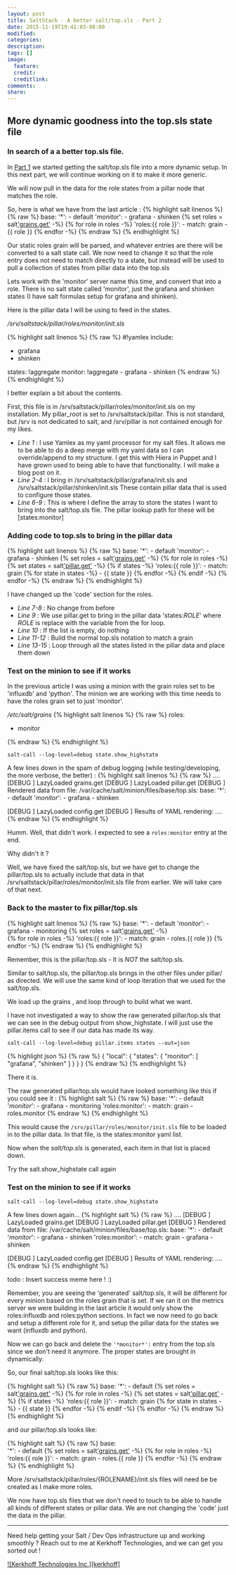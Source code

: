 ```yaml
---
layout: post
title: SaltStack - A better salt/top.sls - Part 2
date: 2015-11-19T19:41:03-08:00
modified:
categories: 
description:
tags: []
image:
  feature:
  credit:
  creditlink:
comments:
share:
---
```


## More dynamic goodness into the top.sls state file

### In search of a a better top.sls file. 

In [Part 1](/saltstack/salt-better-top-state-file/) we started getting the salt/top.sls file into a
more dynamic setup.  In this next part, we will continue working on it to make it more generic.

We will now pull in the data for the role states from a pillar node that matches the role.
<!--more-->

So, here is what we have from the last article :
{% highlight salt linenos %}
{% raw %}
base:
  '*':
    - default
  '*monitor*':
    - grafana
    - shinken
  {% set roles = salt['grains.get']('roles',[]) -%}
  {% for role in roles -%}
  'roles:{{ role }}':
    - match: grain
    - {{ role }}
  {% endfor -%}
{% endraw %}
{% endhighlight %}

Our static roles grain will be parsed, and whatever entries are there will be converted to a salt state
call.  We now need to change it so that the role entry does not need to match directly to a state, but
instead will be used to pull a collection of states from pillar data into the top.sls

Lets work with the 'monitor' server name this time, and convert that into a role.  There is no salt state
called 'monitor', just the grafana and shinken states (I have salt formulas setup for grafana and shinken).

Here is the pillar data I will be using to feed in the states.

_/srv/saltstack/pillar/roles/monitor/init.sls_

{% highlight salt linenos %}
{% raw %}
#!yamlex
include:
  - grafana
  - shinken

states: !aggregate
  monitor: !aggregate
    - grafana
    - shinken
{% endraw %}
{% endhighlight %}

I better explain a bit about the contents.  

First, this file is in /srv/saltstack/pillar/roles/monitor/init.sls on my installation.  My pillar_root
is set to /srv/saltstack/pillar.  This is not standard, but /srv is not dedicated to salt, and /srv/pillar 
is not contained enough for my likes. 

- _Line 1_ : I use Yamlex as my yaml processor for my salt files.  It allows me to be able to do a
deep merge with my yaml data so I can override/append to my structure.  I get this with Hiera in Puppet
and I have grown used to being able to have that functionality.  I will make a blog post on it.
- _Line 2-4_ : I bring in /srv/saltstack/pillar/grafana/init.sls and /srv/saltstack/pillar/shinken/init.sls
These contain pillar data that is used to configure those states.
- _Line 6-9_ : This is where I define the array to store the states I want to bring into the salt/top.sls file.  The 
pillar lookup path for these will be [states:monitor] 

### Adding code to top.sls to bring in the pillar data 

{% highlight salt linenos %}
{% raw %}
base:
  '*':
    - default
  '*monitor*':
    - grafana
    - shinken
  {% set roles = salt['grains.get']('roles',[]) -%}
  {% for role in roles -%}
  {% set states = salt['pillar.get']('states:'+role,[]) -%}
  {% if states -%}
  'roles:{{ role }}':
    - match: grain
    {% for state in states -%}
    - {{ state }}
    {% endfor -%}
  {% endif -%}
  {% endfor -%}
{% endraw %}
{% endhighlight %}

I have changed up the 'code' section for the roles.

- _Line 7-8_   : No change from before
- _Line 9_     : We use pillar.get to bring in the pillar data 'states:_ROLE_' where _ROLE_ is 
replace with the variable from the for loop.
- _Line 10_    : If the list is empty, do nothing
- _Line 11-12_ : Build the normal top.sls notation to match a grain
- _Line 13-15_ : Loop through all the states listed in the pillar data and place them down

### Test on the minion to see if it works

In the previous article I was using a minion with the grain roles set to be 'influxdb' and 'python'.  The minion
we are working with this time needs to have the roles grain set to just 'monitor'.  

_/etc/salt/grains_
{% highlight salt linenos %}
{% raw %}
roles:
  - monitor

{% endraw %}
{% endhighlight %}

``salt-call --log-level=debug state.show_highstate``

A few lines down in the spam of debug logging (while testing/developing, the more verbose, the better) :
{% highlight salt linenos %}
{% raw %}
....
[DEBUG   ] LazyLoaded grains.get
[DEBUG   ] LazyLoaded pillar.get
[DEBUG   ] Rendered data from file: /var/cache/salt/minion/files/base/top.sls:
base:
  '*':
    - default
  '*monitor*':
    - grafana
    - shinken

[DEBUG   ] LazyLoaded config.get
[DEBUG   ] Results of YAML rendering: 
....
{% endraw %}
{% endhighlight %}

Humm.  Well, that didn't work.  I expected to see a ``roles:monitor`` entry at the end.

Why didn't it ?

Well, we have fixed the salt/top.sls, but we have get to change the pillar/top.sls to actually include 
that data in that /srv/saltstack/pillar/roles/monitor/init.sls file from earlier.
We will take care of that next.

### Back to the master to fix pillar/top.sls

{% highlight salt linenos %}
{% raw %}
base:
  '*':
    - default
  '*monitor*':
    - grafana
    - monitoring
  {% set roles = salt['grains.get']('roles',[]) -%}                                                                     
  {% for role in roles -%} 
  'roles:{{ role }}':
    - match: grain
    - roles.{{ role }}
  {% endfor -%} 
{% endraw %}
{% endhighlight %}

Remember, this is the pillar/top.sls - It is _NOT_ the salt/top.sls.  

Similar to salt/top.sls, the pillar/top.sls brings in the other files under pillar/ as directed.
We will use the same kind of loop iteration that we used for the salt/top.sls.  

We load up the grains , and loop through to build what we want.

I have not investigated a way to show the raw generated pillar/top.sls that we can see in the debug
output from show_highstate.  I will just use the pillar.items call to see if our data has made its way.

``salt-call --log-level=debug pillar.items states --out=json``

{% highlight json %}
{% raw %}
{
    "local": {
        "states": {
            "monitor": [
                "grafana", 
                "shinken"
            ]
        }
    }
}
{% endraw %}
{% endhighlight %}

There it is.

The raw generated pillar/top.sls would have looked something like this if you could see it :
{% highlight salt %}
{% raw %}
base:
  '*':
    - default
  '*monitor*':
    - grafana
    - monitoring
  'roles:monitor':
    - match: grain
    - roles.monitor
{% endraw %}
{% endhighlight %}

This would cause the ``/srv/pillar/roles/monitor/init.sls`` file to be loaded in to the pillar data.
In that file, is the states:monitor yaml list.

Now when the _salt/top.sls_ is generated, each item in that list is placed down.

Try the salt.show_highstate call again

### Test on the minion to see if it works

``salt-call --log-level=debug state.show_highstate``

A few lines down again...
{% highlight salt %}
{% raw %}
....
[DEBUG   ] LazyLoaded grains.get
[DEBUG   ] LazyLoaded pillar.get
[DEBUG   ] Rendered data from file: /var/cache/salt/minion/files/base/top.sls:
base:
  '*':
    - default
  '*monitor*':
    - grafana
    - shinken
  'roles:monitor':
    - match: grain
    - grafana
    - shinken
    

[DEBUG   ] LazyLoaded config.get
[DEBUG   ] Results of YAML rendering: 
....
{% endraw %}
{% endhighlight %}

todo : Insert success meme here ! :)

Remember, you are seeing the 'generated' salt/top.sls, it will be different for every minion based on
the roles grain that is set.  If we ran it on the metrics server we were building in the last article
it would only show the roles:influxdb and roles:python sections.  In fact we now need to go back and setup
a different role for it, and setup the pillar data for the states we want (influxdb and python).

Now we can go back and delete the ``'*monitor*':`` entry from the top.sls since we don't need it
anymore.  The proper states are brought in dynamically.

So, our final salt/top.sls looks like this:
 
{% highlight salt %}
{% raw %}
base:
  '*':
    - default
  {% set roles = salt['grains.get']('roles',[]) -%}
  {% for role in roles -%}
  {% set states = salt['pillar.get']('states:'+role,[]) -%}
  {% if states -%}
  'roles:{{ role }}':
    - match: grain
    {% for state in states -%}
    - {{ state }}
    {% endfor -%}
  {% endif -%}
  {% endfor -%}
{% endraw %}
{% endhighlight %}

and our pillar/top.sls looks like:

{% highlight salt %}
{% raw %}
base:                                                                                                                   
  '*':
    - default
  {% set roles = salt['grains.get']('roles',[]) -%} 
  {% for role in roles -%} 
  'roles:{{ role }}':
    - match: grain
    - roles.{{ role }}
  {% endfor -%} 
{% endraw %}
{% endhighlight %}

More /srv/saltstack/pillar/roles/{ROLENAME}/init.sls files will need be be created as I make more roles.

We now have top.sls files that we don't need to touch to be able to handle all kinds of different states or 
pillar data.  We are not changing the 'code' just the data in the pillar.

___
Need help getting your Salt / Dev Ops infrastructure up and working smoothly ?
Reach out to me at Kerkhoff Technologies, and we can get you sorted out !

[![Kerkhoff Technologies Inc.][kerkhoff]](https://www.kerkhofftech.ca/services/linux-support-consulting/ "Kerkhoff Technologies Inc.")



[^1]: I hate how the standard Saltstack locations crap all over my /srv directory as if it owns it.  ie. /srv/formulas is a silly place for Salt Formulas.
[kerkhoff]: https://d335hnnegk3szv.cloudfront.net/wp-content/uploads/sites/559/2014/06/logo.png


